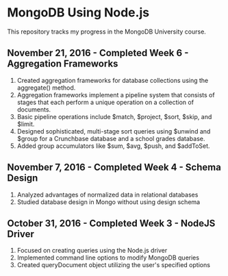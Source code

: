 # MongoDB Using Node.js

This repository tracks my progress in the MongoDB University course.

## November 21, 2016 - Completed Week 6 - Aggregation Frameworks
1. Created aggregation frameworks for database collections using the aggregate() method. 
2. Aggregation frameworks implement a pipeline system that consists of stages that each perform a unique operation on a collection of documents.
3. Basic pipeline operations include $match, $project, $sort, $skip, and $limit.
4. Designed sophisticated, multi-stage sort queries using $unwind and $group for a Crunchbase database and a school grades database.
5. Added group accumulators like $sum, $avg, $push, and $addToSet.

## November 7, 2016 - Completed Week 4 - Schema Design
1. Analyzed advantages of normalized data in relational databases
2. Studied database design in Mongo without using design schema

## October 31, 2016 - Completed Week 3 - NodeJS Driver
1. Focused on creating queries using the Node.js driver
2. Implemented command line options to modify MongoDB queries
3. Created queryDocument object utilizing the user's specified options


